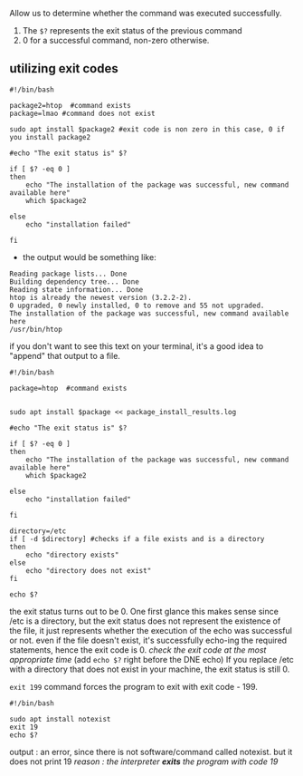 Allow us to determine whether the command was executed successfully.

1. The `$?` represents the exit status of the previous command
2. 0 for a successful command, non-zero otherwise.


## utilizing exit codes

```
#!/bin/bash

package2=htop  #command exists
package=lmao #command does not exist

sudo apt install $package2 #exit code is non zero in this case, 0 if you install package2

#echo "The exit status is" $?

if [ $? -eq 0 ]
then
	echo "The installation of the package was successful, new command available here"
	which $package2

else
	echo "installation failed"

fi

```

- the output would be something like:
```
Reading package lists... Done
Building dependency tree... Done
Reading state information... Done
htop is already the newest version (3.2.2-2).
0 upgraded, 0 newly installed, 0 to remove and 55 not upgraded.
The installation of the package was successful, new command available here
/usr/bin/htop

```

if you don't want to see this text on your terminal, it's a good idea to "append" that output to a file.

```
#!/bin/bash

package=htop  #command exists


sudo apt install $package << package_install_results.log

#echo "The exit status is" $?

if [ $? -eq 0 ]
then
	echo "The installation of the package was successful, new command available here"
	which $package2

else
	echo "installation failed"

fi
```

```
directory=/etc
if [ -d $directory] #checks if a file exists and is a directory
then 
	echo "directory exists"
else
	echo "directory does not exist"
fi

echo $?
```

the exit status turns out to be 0.
One first glance this makes sense since /etc is a directory, but the exit status does not represent the existence of the file, it just represents whether the execution of the echo was successful or not.
even if the file doesn't exist, it's successfully echo-ing the required statements, hence the exit code is 0.
*check the exit code at the most appropriate time*
(add `echo $?`  right before the DNE echo)
If you replace /etc with a directory that does not exist in your machine, the exit status is still 0.

`exit 199`  command forces the program to exit with exit code - 199.

```
#!/bin/bash

sudo apt install notexist
exit 19
echo $?
```

output : an error, since there is not software/command called notexist.
but it does not print 19
*reason : the interpreter **exits** the program with code 19*